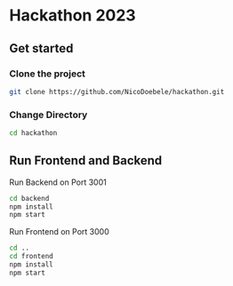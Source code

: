 # Hackathon 2023

## Get started

### Clone the project
```bash
git clone https://github.com/NicoDoebele/hackathon.git
```

### Change Directory
```bash
cd hackathon
```

## Run Frontend and Backend

Run Backend on Port 3001
```bash
cd backend
npm install
npm start
```

Run Frontend on Port 3000
```bash
cd ..
cd frontend
npm install
npm start
```
